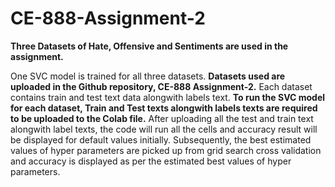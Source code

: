 # CE-888-Assignment-2
**Three Datasets of Hate, Offensive and Sentiments are used in the assignment.**

One SVC model is trained for all three datasets.
**Datasets used are uploaded in the Github repository, CE-888 Assignment-2.**
Each dataset contains train and test text data alongwith labels text.
**To run the SVC model for each dataset, Train and Test texts alongwith labels texts are required to be uploaded to the Colab file.**
After uploading all the test and train text alongwith label texts, the code will run all the cells and accuracy result will be displayed for default values initially. Subsequently, the best estimated values of hyper parameters are picked up from grid search cross validation and accuracy is displayed as per the estimated best values of hyper parameters.    
